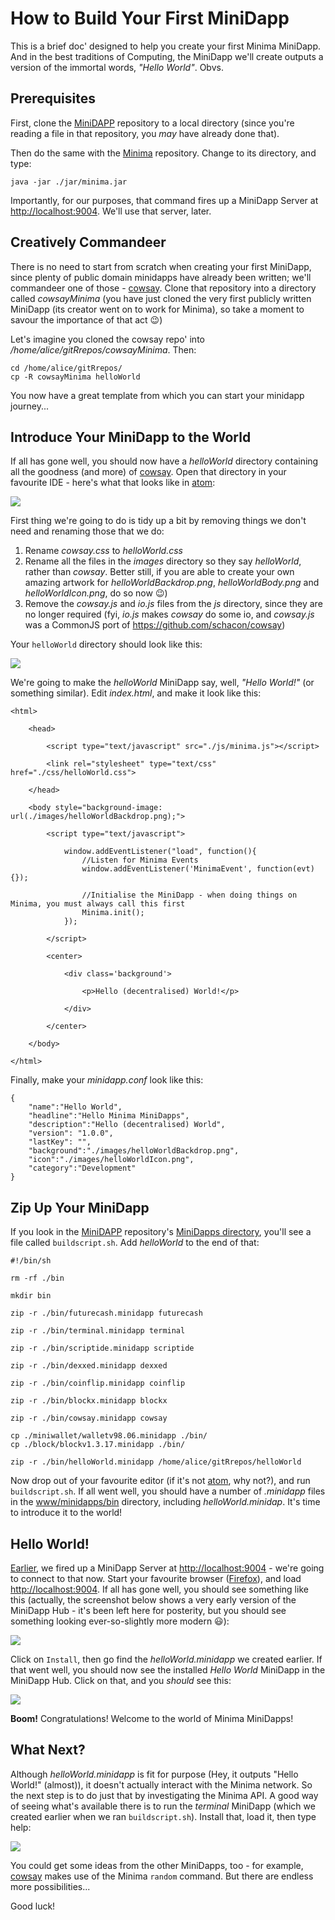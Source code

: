 # How to Build Your First MiniDapp

This is a brief doc' designed to help you create your first Minima MiniDapp. And in the best traditions of Computing, the MiniDapp we'll create outputs a version of the immortal words, _"Hello World"_. Obvs.

## Prerequisites

First, clone the [MiniDAPP](https://github.com/minima-global/MiniDAPP) repository to a local directory (since you're reading a file in that repository, you _may_ have already done that).

Then do the same with the [Minima](https://github.com/minima-global/Minima) repository. Change to its directory, and type:

````
java -jar ./jar/minima.jar
````

Importantly, for our purposes, that command fires up a MiniDapp Server at [http://localhost:9004](http://localhost:9004). We'll use that server, later.

## Creatively Commandeer

There is no need to start from scratch when creating your first MiniDapp, since plenty of public domain minidapps have already been written; we'll commandeer one of those - [cowsay](https://github.com/glowkeeper/cowsayMinima). Clone that repository into a directory called _cowsayMinima_ (you have just cloned the very first publicly written MiniDapp (its creator went on to work for Minima), so take a moment to savour the importance of that act &#128521;)

Let's imagine you cloned the cowsay repo' into _/home/alice/gitRrepos/cowsayMinima_. Then:

```
cd /home/alice/gitRrepos/
cp -R cowsayMinima helloWorld
```

You now have a great template from which you can start your minidapp journey...

## Introduce Your MiniDapp to the World

If all has gone well, you should now have a _helloWorld_ directory containing all the goodness (and more) of [cowsay](https://github.com/glowkeeper/cowsayMinima). Open that directory in your favourite IDE - here's what that looks like in [atom](https://atom.io/):

![](./images/helloWorld.png)

First thing we're going to do is tidy up a bit by removing things we don't need and renaming those that we do:

1. Rename _cowsay.css_ to _helloWorld.css_
2. Rename all the files in the _images_ directory so they say _helloWorld_, rather than _cowsay_. Better still, if you are able to create your own amazing artwork for _helloWorldBackdrop.png_, _helloWorldBody.png_ and _helloWorldIcon.png_, do so now &#128521;)
3. Remove the _cowsay.js_ and _io.js_ files from the _js_ directory, since they are no longer required (fyi, _io.js_ makes _cowsay_ do some io, and _cowsay.js_ was a CommonJS port of https://github.com/schacon/cowsay)

Your `helloWorld` directory should look like this:

![](./images/hellowWorldCleanup.png)

We're going to make the _helloWorld_ MiniDapp say, well, _"Hello World!"_ (or something similar). Edit _index.html_, and make it look like this:

```
<html>

	<head>

		<script type="text/javascript" src="./js/minima.js"></script>

		<link rel="stylesheet" type="text/css" href="./css/helloWorld.css">

	</head>

	<body style="background-image: url(./images/helloWorldBackdrop.png);">

		<script type="text/javascript">

			window.addEventListener("load", function(){
				//Listen for Minima Events
				window.addEventListener('MinimaEvent', function(evt) {});

				//Initialise the MiniDapp - when doing things on Minima, you must always call this first
				Minima.init();
			});

		</script>

		<center>

			<div class='background'>

				<p>Hello (decentralised) World!</p>

			</div>

		</center>

	</body>

</html>
```

Finally, make your _minidapp.conf_ look like this:

```
{
	"name":"Hello World",
	"headline":"Hello Minima MiniDapps",
	"description":"Hello (decentralised) World",
	"version": "1.0.0",
	"lastKey": "",
	"background":"./images/helloWorldBackdrop.png",
	"icon":"./images/helloWorldIcon.png",
	"category":"Development"
}
```

## Zip Up Your MiniDapp

If you look in the [MiniDAPP](https://github.com/minima-global/MiniDAPP) repository's [MiniDapps directory](../www/minidapps/), you'll see a file called `buildscript.sh`. Add _helloWorld_ to the end of that:

```
#!/bin/sh

rm -rf ./bin

mkdir bin

zip -r ./bin/futurecash.minidapp futurecash

zip -r ./bin/terminal.minidapp terminal

zip -r ./bin/scriptide.minidapp scriptide

zip -r ./bin/dexxed.minidapp dexxed

zip -r ./bin/coinflip.minidapp coinflip

zip -r ./bin/blockx.minidapp blockx

zip -r ./bin/cowsay.minidapp cowsay

cp ./miniwallet/walletv98.06.minidapp ./bin/
cp ./block/blockv1.3.17.minidapp ./bin/

zip -r ./bin/helloWorld.minidapp /home/alice/gitRrepos/helloWorld
```

Now drop out of your favourite editor (if it's not [atom](https://atom.io/), why not?), and run `buildscript.sh`. If all went well, you should have a number of _.minidapp_ files in the [www/minidapps/bin](../www/minidapps/bin) directory, including _helloWorld.minidap_. It's time to introduce it to the world!

## Hello World!

[Earlier](#prerequisites), we fired up a MiniDapp Server at [http://localhost:9004](http://localhost:9004) - we're going to connect to that now. Start your favourite browser ([Firefox](https://www.mozilla.org/en-GB/firefox/new/)), and load [http://localhost:9004](http://localhost:9004). If all has gone well, you should see something like this (actually, the screenshot below shows a very early version of the MiniDapp Hub - it's been left here for posterity, but you should see something looking ever-so-slightly more modern &#128515;):

![](./images/miniDappServer.png)

Click on `Install`, then go find the _helloWorld.minidapp_ we created earlier. If that went well, you should now see the installed _Hello World_ MiniDapp in the MiniDapp Hub. Click on that, and you _should_ see this:

![](./images/helloDecentralisedWorld.png)

**Boom!** Congratulations! Welcome to the world of Minima MiniDapps!

## What Next?

Although _helloWorld.minidapp_ is fit for purpose (Hey, it outputs "Hello World!" (almost)), it doesn't actually interact with the Minima network. So the next step is to do just that by investigating the Minima API. A good way of seeing what's available there is to run the _terminal_ MiniDapp  (which we created earlier when we ran `buildscript.sh`). Install that, load it, then type help:

![](./images/helloWorldTerminal.png)

You could get some ideas from the other MiniDapps, too - for example, [cowsay](https://github.com/glowkeeper/MiFi/www/minidapps/cowsay) makes use of the Minima `random` command. But there are endless more possibilities...

Good luck!
